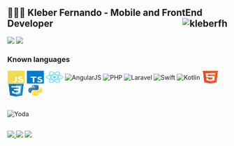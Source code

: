 <h2>👨🏻‍💻 Kleber Fernando - Mobile and FrontEnd Developer <img align="right" src="https://komarev.com/ghpvc/?username=kleberfh&color=green" alt="kleberfh" /></h2>
<div>
  <img height="180em" src="https://github-readme-stats.vercel.app/api?username=kleberfh&show_icons=true&theme=gotham&include_all_commits=true&count_private=true"/>
  <img height="180em" src="https://github-readme-stats.vercel.app/api/top-langs/?username=kleberfh&layout=compact&langs_count=8&hide=html&theme=gotham"/> 
</div>

<div style="display: inline_block">
  <h3>Known languages</h3>
  <img align="center" alt="Js" height="30" width="40" src="https://raw.githubusercontent.com/devicons/devicon/master/icons/javascript/javascript-plain.svg">
    <img align="center" alt="Ts" height="30" width="40" src="https://raw.githubusercontent.com/devicons/devicon/master/icons/typescript/typescript-plain.svg">
    <img align="center" alt="React" height="30" width="40" src="https://raw.githubusercontent.com/devicons/devicon/master/icons/react/react-original.svg">
    <img align="center" alt="AngularJS" height="30" width="40" src="https://angular.io/assets/images/logos/angular/angular.svg">
    <img align="center" alt="PHP" height="30" width="40" src="https://www.php.net/images/logos/php-logo.svg">
    <img align="center" alt="Laravel" height="30" width="40" src="https://laravel.com/img/logomark.min.svg">
    <img align="center" alt="Swift" height="30" width="40" src="https://brandslogos.com/wp-content/uploads/images/swift-logo-vector.svg">
    <img align="center" alt="Kotlin" height="40" src="https://img.icons8.com/color/48/000000/kotlin.png">
    <img align="center" alt="HTML" height="30" width="40" src="https://raw.githubusercontent.com/devicons/devicon/master/icons/html5/html5-original.svg">
    <img align="center" alt="CSS" height="30" width="40" src="https://raw.githubusercontent.com/devicons/devicon/master/icons/css3/css3-original.svg">
    <img align="center" alt="Python" height="30" width="40" src="https://raw.githubusercontent.com/devicons/devicon/master/icons/python/python-original.svg">
</div>

  ##
  
  <img align="center" alt="Yoda" src="https://c.tenor.com/udYl1CJgloUAAAAC/yoda-star-wars.gif">
  
  ##
 
<div>
  <a href="https://wa.me/5514991146621" target="_blank">
    <img src="https://img.shields.io/badge/WhatsApp-25D366?style=for-the-badge&logo=whatsapp&logoColor=white" target="_blank" />
  </a>
  <a href="https://www.linkedin.com/in/kleber-fernando/" target="_blank"><img src="https://img.shields.io/badge/-LinkedIn-%230077B5?style=for-the-badge&logo=linkedin&logoColor=white" target="_blank"></a>
  <a href="https://www.instagram.com/kleberfh/" target="_blank"><img src="https://img.shields.io/badge/-Instagram-%23E4405F?style=for-the-badge&logo=instagram&logoColor=white" target="_blank"></a>
 
<!--   ![Snake animation](https://github.com/kleberfh/kleberfh/blob/output/github-contribution-grid-snake.svg) -->
 
</div>
